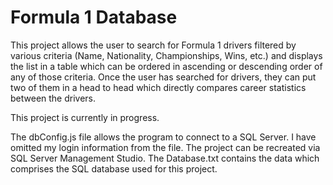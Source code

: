 # Formula 1 Database

This project allows the user to search for Formula 1 drivers filtered by various criteria (Name, Nationality, Championships, Wins, etc.) and displays the list in a table which can be ordered in ascending or descending order of any of those criteria. Once the user has searched for drivers, they can put two of them in a head to head which directly compares career statistics between the drivers.

This project is currently in progress.

The dbConfig.js file allows the program to connect to a SQL Server. I have omitted my login information from the file. The project can be recreated via SQL Server Management Studio. The Database.txt contains the data which comprises the SQL database used for this project.

